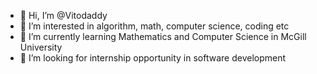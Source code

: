 - 👋 Hi, I’m @Vitodaddy
- 👀 I’m interested in algorithm, math, computer science, coding etc
- 🌱 I’m currently learning Mathematics and Computer Science in McGill University
- 💞️ I’m looking for internship opportunity in software development

<!---
Vitodaddy/Vitodaddy is a ✨ special ✨ repository because its `README.md` (this file) appears on your GitHub profile.
You can click the Preview link to take a look at your changes.
--->
